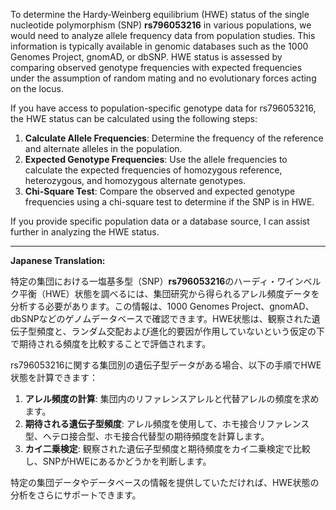 To determine the Hardy-Weinberg equilibrium (HWE) status of the single nucleotide polymorphism (SNP) **rs796053216** in various populations, we would need to analyze allele frequency data from population studies. This information is typically available in genomic databases such as the 1000 Genomes Project, gnomAD, or dbSNP. HWE status is assessed by comparing observed genotype frequencies with expected frequencies under the assumption of random mating and no evolutionary forces acting on the locus.

If you have access to population-specific genotype data for rs796053216, the HWE status can be calculated using the following steps:

1. **Calculate Allele Frequencies**: Determine the frequency of the reference and alternate alleles in the population.
2. **Expected Genotype Frequencies**: Use the allele frequencies to calculate the expected frequencies of homozygous reference, heterozygous, and homozygous alternate genotypes.
3. **Chi-Square Test**: Compare the observed and expected genotype frequencies using a chi-square test to determine if the SNP is in HWE.

If you provide specific population data or a database source, I can assist further in analyzing the HWE status.

---

**Japanese Translation:**

特定の集団における一塩基多型（SNP）**rs796053216**のハーディ・ワインベルク平衡（HWE）状態を調べるには、集団研究から得られるアレル頻度データを分析する必要があります。この情報は、1000 Genomes Project、gnomAD、dbSNPなどのゲノムデータベースで確認できます。HWE状態は、観察された遺伝子型頻度と、ランダム交配および進化的要因が作用していないという仮定の下で期待される頻度を比較することで評価されます。

rs796053216に関する集団別の遺伝子型データがある場合、以下の手順でHWE状態を計算できます：

1. **アレル頻度の計算**: 集団内のリファレンスアレルと代替アレルの頻度を求めます。
2. **期待される遺伝子型頻度**: アレル頻度を使用して、ホモ接合リファレンス型、ヘテロ接合型、ホモ接合代替型の期待頻度を計算します。
3. **カイ二乗検定**: 観察された遺伝子型頻度と期待頻度をカイ二乗検定で比較し、SNPがHWEにあるかどうかを判断します。

特定の集団データやデータベースの情報を提供していただければ、HWE状態の分析をさらにサポートできます。